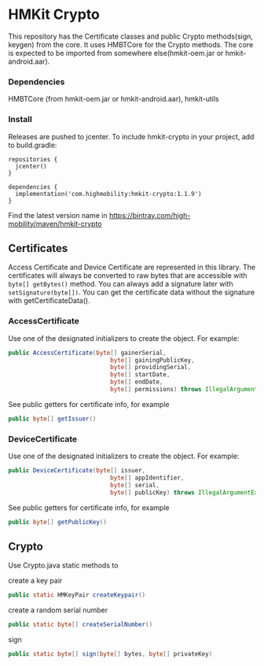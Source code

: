 # HMKit Crypto

This repository has the Certificate classes and public Crypto methods(sign, keygen) from the core. It uses HMBTCore for the Crypto methods. The core is expected to be imported from somewhere else(hmkit-oem.jar or hmkit-android.aar).

### Dependencies

HMBTCore (from hmkit-oem.jar or hmkit-android.aar), hmkit-utils

### Install

Releases are pushed to jcenter. To include hmkit-crypto in your project, add to build.gradle:

```
repositories {
  jcenter()
}

dependencies {
  implementation('com.highmobility:hmkit-crypto:1.1.9')
}
```

Find the latest version name in https://bintray.com/high-mobility/maven/hmkit-crypto

## Certificates

Access Certificate and Device Certificate are represented in this library. The certificates will always be converted to raw bytes that are accessible with `byte[] getBytes()` method.
You can always add a signature later with `setSignature(byte[])`. You can get the certificate data without 
the signature with getCertificateData().

### AccessCertificate
Use one of the designated initializers to create the object. For example:

```java
public AccessCertificate(byte[] gainerSerial,
                             byte[] gainingPublicKey,
                             byte[] providingSerial,
                             byte[] startDate,
                             byte[] endDate,
                             byte[] permissions) throws IllegalArgumentException {
```

See public getters for certificate info, for example

```java
public byte[] getIssuer()
```

### DeviceCertificate
Use one of the designated initializers to create the object. For example:

```java
public DeviceCertificate(byte[] issuer,
                             byte[] appIdentifier,
                             byte[] serial,
                             byte[] publicKey) throws IllegalArgumentException
```

See public getters for certificate info, for example

```java
public byte[] getPublicKey()
```

## Crypto ##
Use Crypto.java static methods to

create a key pair
```java
public static HMKeyPair createKeypair()
```

create a random serial number
```java
public static byte[] createSerialNumber()
```

sign

```java
public static byte[] sign(byte[] bytes, byte[] privateKey) 
```

